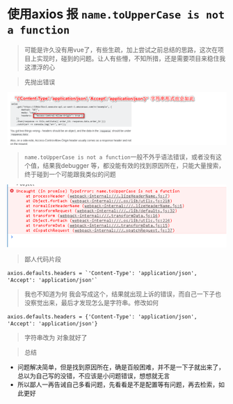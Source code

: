 # 使用axios 报 `name.toUpperCase is not a function`

> 可能是许久没有用vue了，有些生疏，加上尝试之前总结的思路，这次在项目上实现时，碰到的问题。让人有些懵，不知所措，还是需要项目来稳住我这漂浮的心

> 先抛出错误

<img src="./axios_issue/q1.png" />

> `name.toUpperCase is not a function`一般不外乎语法错误，或者没有这个值，结果我debugger 等，都没能有效的找到原因所在，只能大量搜索，终于碰到一个可能跟我类似的问题

<img src="./axios_issue/q1W.png" />

> 鄙人代码片段
```
axios.defaults.headers = `'Content-Type': 'application/json', 'Accept': 'application/json'`
```
> 我也不知道为何 我会写成这个，结果就出现上诉的错误，而自己一下子也没察觉出来，最后才发现怎么是字符串。修改如何

```
axios.defaults.headers = {'Content-Type': 'application/json', 'Accept': 'application/json'}
```
> 字符串改为 对象就好了

> 总结
 + 问题解决简单，但是找到原因所在，确是百般困难，并不是一下子就出来了，总以为自己写的没错，不应该是小问题错误，想想就无言
 + 所以鄙人一再告诫自己多看问题，先看看是不是配置等有问题，再去检索，如此更好